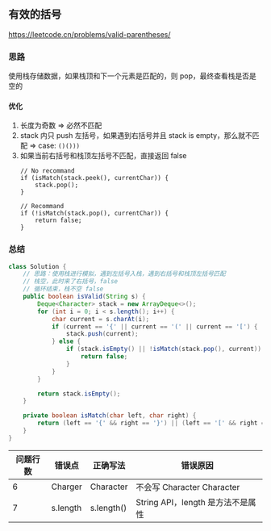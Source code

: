 ## 有效的括号

<https://leetcode.cn/problems/valid-parentheses/>

### 思路

使用栈存储数据，如果栈顶和下一个元素是匹配的，则 pop，最终查看栈是否是空的

#### 优化

1. 长度为奇数 => 必然不匹配
2. stack 内只 push 左括号，如果遇到右括号并且 stack is empty，那么就不匹配 => case: ` ()())) `
3. 如果当前右括号和栈顶左括号不匹配，直接返回 false
    ```
    // No recommand
    if (isMatch(stack.peek(), currentChar)) {
        stack.pop();
    }
   
    // Recommand
    if (!isMatch(stack.pop(), currentChar)) {
        return false;
    }
    ```

### 总结

```java
class Solution {
    // 思路：使用栈进行模拟，遇到左括号入栈，遇到右括号和栈顶左括号匹配
    // 栈空，此时来了右括号，false
    // 循环结束，栈不空 false
    public boolean isValid(String s) {
        Deque<Character> stack = new ArrayDeque<>();
        for (int i = 0; i < s.length(); i++) {
            char current = s.charAt(i);
            if (current == '{' || current == '(' || current == '[') {
                stack.push(current);
            } else {
                if (stack.isEmpty() || !isMatch(stack.pop(), current)) {
                    return false;
                }
            }
        }

        return stack.isEmpty();
    }

    private boolean isMatch(char left, char right) {
        return (left == '{' && right == '}') || (left == '[' && right == ']') || (left == '(' && right == ')');
    }
}
```

| 问题行数 | 错误点      | 正确写法       | 错误原因                      |
|------|----------|------------|---------------------------|
| 6    | Charger  | Character  | 不会写 Character Character   |
| 7    | s.length | s.length() | String API，length 是方法不是属性 |


